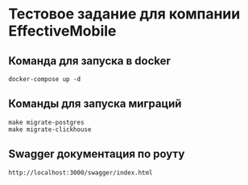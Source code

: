 # Тестовое задание для компании EffectiveMobile
## Команда для запуска в docker
```
docker-compose up -d
```
## Команды для запуска миграций
```
make migrate-postgres
make migrate-clickhouse
```
## Swagger документация по роуту
```
http://localhost:3000/swagger/index.html
```
